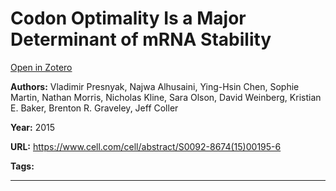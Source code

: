 # Codon Optimality Is a Major Determinant of mRNA Stability
[Open in Zotero](zotero://select/items/@PresnyakEtAl_2015)

**Authors:** Vladimir Presnyak, Najwa Alhusaini, Ying-Hsin Chen, Sophie Martin, Nathan Morris, Nicholas Kline, Sara Olson, David Weinberg, Kristian E. Baker, Brenton R. Graveley, Jeff Coller

**Year:** 2015

**URL:** https://www.cell.com/cell/abstract/S0092-8674(15)00195-6

**Tags:**

---
